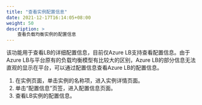 ```yaml
---
title: "查看实例配置信息"
date: 2021-12-17T16:14:05+08:00
weight: 50
description: >
    查看负载均衡实例的配置信息
---
```


该功能用于查看LB的详细配置信息，目前仅Azure LB支持查看配置信息。由于Azure LB与平台原有的负载均衡模型有比较大的区别，Azure LB的部分信息无法直观的显示在平台，可以通过配置信息查看Azure LB的配置信息。

1. 在实例页面，单击实例的名称项，进入实例详情页面。
2. 单击“配置信息”页签，进入配置信息页面。
3. 查看LB实例的配置信息。